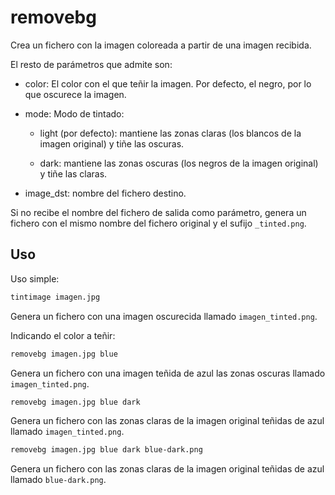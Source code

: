 # removebg

Crea un fichero con la imagen coloreada a partir de una imagen recibida.

El resto de parámetros que admite son:

- color: El color con el que teñir la imagen. Por defecto, el negro, por lo que oscurece la imagen.

- mode: Modo de tintado:

  - light (por defecto): mantiene las zonas claras (los blancos de la imagen original) y tiñe las oscuras.

  - dark: mantiene las zonas oscuras (los negros de la imagen original) y tiñe las claras.

- image_dst: nombre del fichero destino.

Si no recibe el nombre del fichero de salida como parámetro, genera un fichero con el mismo nombre del fichero original y el sufijo `_tinted.png`.

## Uso

Uso simple:

``` sh
tintimage imagen.jpg
```

Genera un fichero con una imagen oscurecida llamado `imagen_tinted.png`.

Indicando el color a teñir:

``` sh
removebg imagen.jpg blue
```

Genera un fichero con una imagen teñida de azul las zonas oscuras llamado `imagen_tinted.png`.

``` sh
removebg imagen.jpg blue dark
```

Genera un fichero con las zonas claras de la imagen original teñidas de azul llamado `imagen_tinted.png`.

``` sh
removebg imagen.jpg blue dark blue-dark.png
```

Genera un fichero con las zonas claras de la imagen original teñidas de azul llamado `blue-dark.png`.
